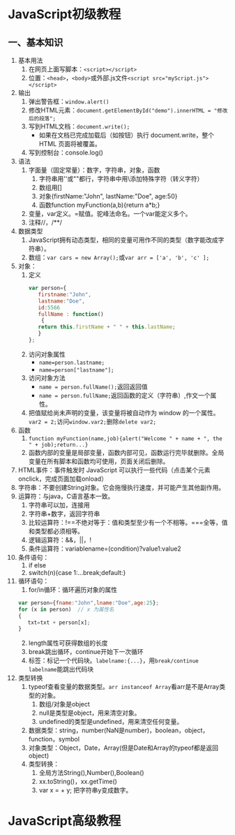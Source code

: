 # JavaScript初级教程
## 一、基本知识
1. 基本用法
   1. 在网页上面写脚本：`<script></script>`
   2. 位置：`<head>`，`<body>`或外部.js文件`<script src="myScript.js"></script>`
2. 输出
   1. 弹出警告框：`window.alert()`
   2. 修改HTML元素：`document.getElementById("demo").innerHTML = "修改后的段落";`
   3. 写到HTML文档：`document.write();`
      * 如果在文档已完成加载后（如按钮）执行 document.write，整个 HTML 页面将被覆盖。
   4. 写到控制台：console.log()
3. 语法
   1. 字面量（固定常量）：数字，字符串，对象，函数
      1. 字符串用''或""都行，字符串中用\添加特殊字符（转义字符）
      2. 数组用[]
      3. 对象{firstName:"John", lastName:"Doe", age:50}
      4. 函数function myFunction(a,b){return a*b;}
   2. 变量，var定义。=赋值。驼峰法命名。一个var能定义多个。
   3. 注释//，/**/
4. 数据类型
   1. JavaScript拥有动态类型，相同的变量可用作不同的类型（数字能改成字符串）。
   2. 数组：`var cars = new Array();`或`var arr = ['a', 'b', 'c' ];`
5. 对象：
   1. 定义
      ```JavaScript
      var person={
         firstname:"John", 
         lastname:"Doe", 
         id:5566
         fullName : function() 
	      {
         return this.firstName + " " + this.lastName;
         }
      };
      ```
   1. 访问对象属性
      * `name=person.lastname;`
      * `name=person["lastname"];`
   2. 访问对象方法
      * `name = person.fullName();`返回返回值
      * `name = person.fullName;`返回函数的定义（字符串）,作文一个属性。
   3. 把值赋给尚未声明的变量，该变量将被自动作为 window 的一个属性。`var2 = 2;`访问`window.var2;`删除`delete var2;` 
6. 函数
   1. `function myFunction(name,job){alert("Welcome " + name + ", the " + job);return...}`
   2. 函数内部的变量是局部变量，函数内部可见，函数运行完毕就删除。全局变量在所有脚本和函数均可使用，页面关闭后删除。
7. HTML事件：事件触发时 JavaScript 可以执行一些代码（点击某个元素onclick，完成页面加载onload）
8. 字符串：不要创建String对象。它会拖慢执行速度，并可能产生其他副作用。
9. 运算符：与java，C语言基本一致。
   1. 字符串可以加，连接用
   2. 字符串+数字，返回字符串
   3. 比较运算符：!==不绝对等于：值和类型至少有一个不相等。===全等，值和类型都必须相等。
   4. 逻辑运算符：&&，||，!
   5. 条件运算符：variablename=(condition)?value1:value2 
10. 条件语句：
    1. if else
    2. switch(n){case 1:...break;default:}
11. 循环语句：
    1. for/in循环：循环遍历对象的属性
      ```JavaScript
      var person={fname:"John",lname:"Doe",age:25}; 
      for (x in person)  // x 为属性名
      {
         txt=txt + person[x];
      }
      ```
    2. length属性可获得数组的长度
    3. break跳出循环，continue开始下一次循环
    4. 标签：标记一个代码块。`labelname:{...}`，用`break/continue labelname`能跳出代码块
12. 类型转换
    1. typeof查看变量的数据类型。`arr instanceof Array`看arr是不是Array类型的对象。
        1. 数组/对象是object
        2. null是类型是object，用来清空对象。
        3. undefined的类型是undefined，用来清空任何变量。
    2. 数据类型：string，number(NaN是number)，boolean，object，function，symbol
    3. 对象类型：Object，Date，Array(但是Date和Array的typeof都是返回object)
    4. 类型转换：
       1. 全局方法String(),Number(),Boolean()
       2. xx.toString()，xx.getTime()
       3. var x = + y; 把字符串y变成数字。

# JavaScript高级教程
